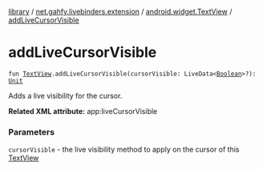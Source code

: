 [library](../../index.md) / [net.gahfy.livebinders.extension](../index.md) / [android.widget.TextView](index.md) / [addLiveCursorVisible](./add-live-cursor-visible.md)

# addLiveCursorVisible

`fun `[`TextView`](https://developer.android.com/reference/android/widget/TextView.html)`.addLiveCursorVisible(cursorVisible: LiveData<`[`Boolean`](https://kotlinlang.org/api/latest/jvm/stdlib/kotlin/-boolean/index.html)`>?): `[`Unit`](https://kotlinlang.org/api/latest/jvm/stdlib/kotlin/-unit/index.html)

Adds a live visibility for the cursor.

**Related XML attribute:** app:liveCursorVisible

### Parameters

`cursorVisible` - the live visibility method to apply on the cursor of this [TextView](https://developer.android.com/reference/android/widget/TextView.html)